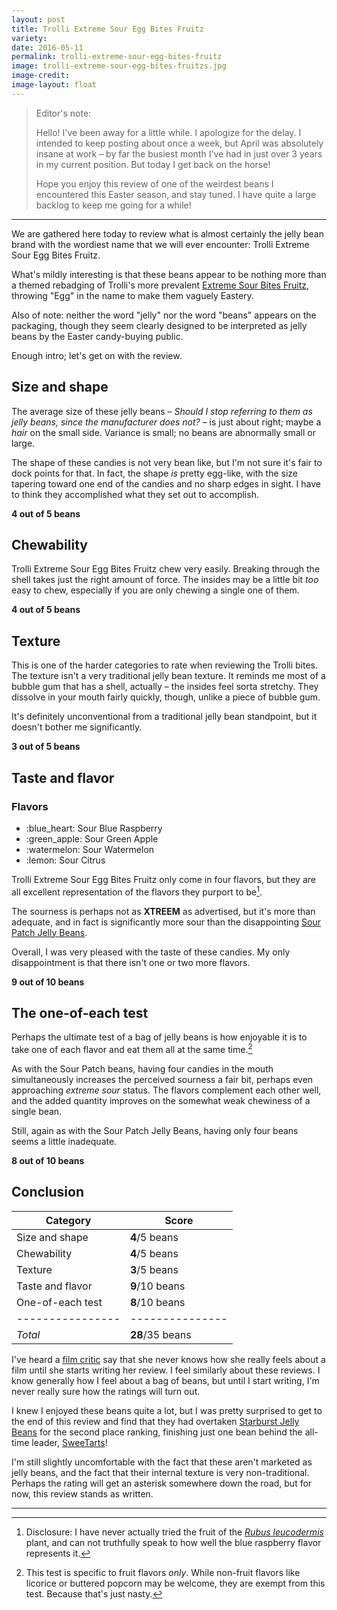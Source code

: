 ```yaml
---
layout: post
title: Trolli Extreme Sour Egg Bites Fruitz
variety:
date: 2016-05-11
permalink: trolli-extreme-sour-egg-bites-fruitz
image: trolli-extreme-sour-egg-bites-fruitzs.jpg
image-credit:
image-layout: float
---
```


> Editor's note:
>
> Hello! I've been away for a little while. I apologize for the delay.
> I intended to keep posting about once a week, but April was absolutely
> insane at work – by far the busiest month I've had in just over 3 years
> in my current position. But today I get back on the horse!
>
> Hope you enjoy this review of one of the weirdest beans I encountered
> this Easter season, and stay tuned. I have quite a large backlog
> to keep me going for a while!

---

We are gathered here today to review what is almost certainly
the jelly bean brand with the wordiest name that we will ever encounter:
Trolli Extreme Sour Egg Bites Fruitz.

What's mildly interesting is that these beans appear to be nothing more
than a themed rebadging of Trolli's more prevalent
[Extreme Sour Bites Fruitz](http://www.weirdlyawesome.com/products#candy1),
throwing "Egg" in the name to make them vaguely Eastery.

Also of note: neither the word "jelly" nor the word "beans" appears on the
packaging, though they seem clearly designed to be interpreted as jelly beans
by the Easter candy-buying public.

Enough intro; let's get on with the review.


## Size and shape

The average size of these jelly beans –  _Should I stop referring to them
as jelly beans, since the manufacturer does not?_ – is just about right;
maybe a _hair_ on the small side.
Variance is small; no beans are abnormally small or large.

The shape of these candies is not very bean like,
but I'm not sure it's fair to dock points for that.
In fact, the shape _is_ pretty egg-like, with the size tapering toward one
end of the candies and no sharp edges in sight.
I have to think they accomplished what they set out to accomplish.

**4 out of 5 beans**


## Chewability

Trolli Extreme Sour Egg Bites Fruitz chew very easily.
Breaking through the shell takes just the right amount of force.
The insides may be a little bit _too_ easy to chew,
especially if you are only chewing a single one of them.

**4 out of 5 beans**


## Texture

This is one of the harder categories to rate when reviewing the Trolli bites.
The texture isn't a very traditional jelly bean texture.
It reminds me most of a bubble gum that has a shell,
actually – the insides feel sorta stretchy.
They dissolve in your mouth fairly quickly, though,
unlike a piece of bubble gum.

It's definitely unconventional from a traditional jelly bean standpoint,
but it doesn't bother me significantly.

**3 out of 5 beans**


## Taste and flavor

<div class="inset">
    <h3>Flavors</h3>
    <ul class="emoji-list">
        <li>:blue_heart: Sour Blue Raspberry</li>
        <li>:green_apple: Sour Green Apple</li>
        <li>:watermelon: Sour Watermelon</li>
        <li>:lemon: Sour Citrus</li>
    </ul>
</div>

Trolli Extreme Sour Egg Bites Fruitz only come in four flavors,
but they are all excellent representation of the flavors they purport to be[^1].

The sourness is perhaps not as **XTREEM** as advertised,
but it's more than adequate, and in fact is significantly more sour than the
disappointing [Sour Patch Jelly Beans](/sour-patch-jelly-beans).

Overall, I was very pleased with the taste of these candies.
My only disappointment is that there isn't one or two more flavors.

**9 out of 10 beans**


## The one-of-each test

Perhaps the ultimate test of a bag of jelly beans is how enjoyable it is
to take one of each flavor and eat them all at the same time.[^2]

As with the Sour Patch beans, having four candies in the mouth simultaneously
increases the perceived sourness a fair bit,
perhaps even approaching _extreme sour_ status.
The flavors complement each other well, and the added quantity improves on
the somewhat weak chewiness of a single bean.

Still, again as with the Sour Patch Jelly Beans,
having only four beans seems a little inadequate.

**8 out of 10 beans**


## Conclusion

Category         | Score
---------------- | ---------------
Size and shape   | **4**/5 beans
Chewability      | **4**/5 beans
Texture          | **3**/5 beans
Taste and flavor | **9**/10 beans
One-of-each test | **8**/10 beans
---------------- | ---------------
_Total_          | **28**/35 beans

I've heard a [film critic](https://twitter.com/AnnHornaday) say
that she never knows how she really feels about a film
until she starts writing her review.
I feel similarly about these reviews.
I know generally how I feel about a bag of beans, but until I start writing,
I'm never really sure how the ratings will turn out.

I knew I enjoyed these beans quite a lot, but I was pretty surprised
to get to the end of this review and find that they had overtaken
[Starburst Jelly Beans](/starburst-jelly-beans) for the second place ranking,
finishing just one bean behind the all-time leader,
[SweeTarts](/sweetarts-jelly-beans)!

I'm still slightly uncomfortable with the fact that these aren't marketed as
jelly beans, and the fact that their internal texture is very non-traditional.
Perhaps the rating will get an asterisk somewhere down the road,
but for now, this review stands as written.


---

[^1]: Disclosure: I have never actually tried the fruit of the [_Rubus leucodermis_](https://en.wikipedia.org/wiki/Rubus_leucodermis) plant, and can not truthfully speak to how well the blue raspberry flavor represents it.

[^2]: This test is specific to fruit flavors _only_. While non-fruit flavors like licorice or buttered popcorn may be welcome, they are exempt from this test. Because that's just nasty.
